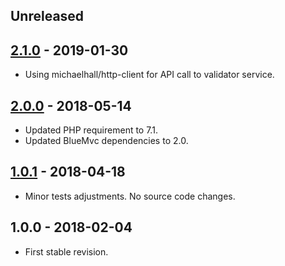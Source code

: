 ## Unreleased

## [2.1.0] - 2019-01-30
- Using michaelhall/http-client for API call to validator service.

## [2.0.0] - 2018-05-14
- Updated PHP requirement to 7.1.
- Updated BlueMvc dependencies to 2.0.

## [1.0.1] - 2018-04-18
- Minor tests adjustments. No source code changes.

## 1.0.0 - 2018-02-04
- First stable revision.

[2.1.0]: https://github.com/themichaelhall/html-validator-plugin/compare/v2.0.0...v2.1.0
[2.0.0]: https://github.com/themichaelhall/html-validator-plugin/compare/v1.0.1...v2.0.0
[1.0.1]: https://github.com/themichaelhall/html-validator-plugin/compare/v1.0.0...v1.0.1
